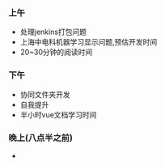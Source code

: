 ### 上午
  - 处理jenkins打包问题
  - 上海中电科机器学习显示问题,预估开发时间
  - 20~30分钟的阅读时间
### 下午
  - 协同文件夹开发
  - 自我提升
  - 半小时vue文档学习时间

### 晚上(八点半之前)
  - 